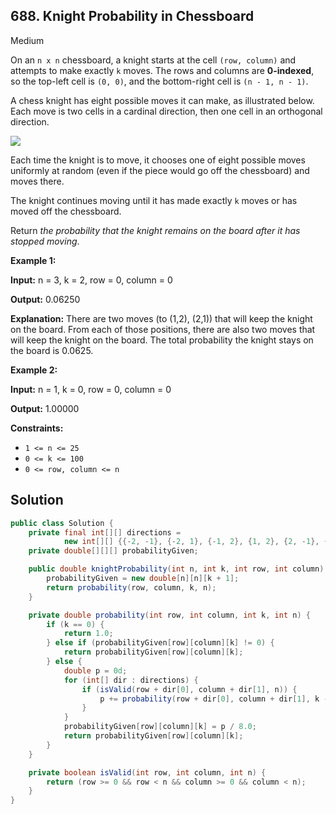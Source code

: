 ## 688\. Knight Probability in Chessboard

Medium

On an `n x n` chessboard, a knight starts at the cell `(row, column)` and attempts to make exactly `k` moves. The rows and columns are **0-indexed**, so the top-left cell is `(0, 0)`, and the bottom-right cell is `(n - 1, n - 1)`.

A chess knight has eight possible moves it can make, as illustrated below. Each move is two cells in a cardinal direction, then one cell in an orthogonal direction.

![](https://assets.leetcode.com/uploads/2018/10/12/knight.png)

Each time the knight is to move, it chooses one of eight possible moves uniformly at random (even if the piece would go off the chessboard) and moves there.

The knight continues moving until it has made exactly `k` moves or has moved off the chessboard.

Return _the probability that the knight remains on the board after it has stopped moving_.

**Example 1:**

**Input:** n = 3, k = 2, row = 0, column = 0

**Output:** 0.06250

**Explanation:** There are two moves (to (1,2), (2,1)) that will keep the knight on the board. From each of those positions, there are also two moves that will keep the knight on the board. The total probability the knight stays on the board is 0.0625.

**Example 2:**

**Input:** n = 1, k = 0, row = 0, column = 0

**Output:** 1.00000

**Constraints:**

*   `1 <= n <= 25`
*   `0 <= k <= 100`
*   `0 <= row, column <= n`

## Solution

```java
public class Solution {
    private final int[][] directions =
            new int[][] {{-2, -1}, {-2, 1}, {-1, 2}, {1, 2}, {2, -1}, {2, 1}, {1, -2}, {-1, -2}};
    private double[][][] probabilityGiven;

    public double knightProbability(int n, int k, int row, int column) {
        probabilityGiven = new double[n][n][k + 1];
        return probability(row, column, k, n);
    }

    private double probability(int row, int column, int k, int n) {
        if (k == 0) {
            return 1.0;
        } else if (probabilityGiven[row][column][k] != 0) {
            return probabilityGiven[row][column][k];
        } else {
            double p = 0d;
            for (int[] dir : directions) {
                if (isValid(row + dir[0], column + dir[1], n)) {
                    p += probability(row + dir[0], column + dir[1], k - 1, n);
                }
            }
            probabilityGiven[row][column][k] = p / 8.0;
            return probabilityGiven[row][column][k];
        }
    }

    private boolean isValid(int row, int column, int n) {
        return (row >= 0 && row < n && column >= 0 && column < n);
    }
}
```